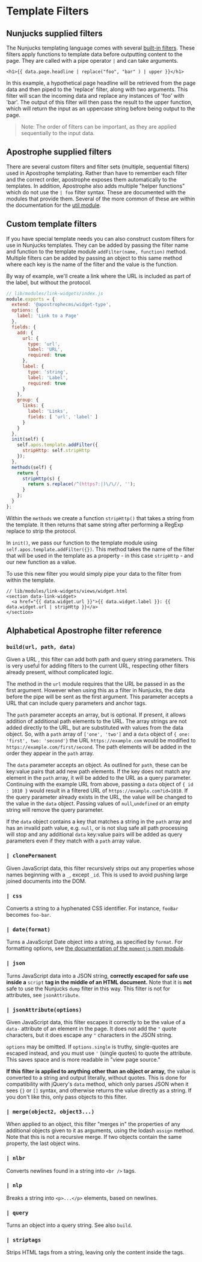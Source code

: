 # Template Filters

## Nunjucks supplied filters
The Nunjucks templating language comes with several [built-in filters](https://mozilla.github.io/nunjucks/templating.html#filters). These filters apply functions to template data before outputting content to the page. They are called with a pipe operator `|` and can take arguments.
```markup
<h1>{{ data.page.headline | replace("foo", "bar" ) | upper }}</h1>
```
In this example, a hypothetical page headline will be retrieved from the page data and then piped to the 'replace' filter, along with two arguments. This filter will scan the incoming data and replace any instances of 'foo' with 'bar'. The output of this filter will then pass the result to the upper function, which will return the input as an uppercase string before being output to the page.

>Note: The order of filters can be important, as they are applied sequentially to the input data.

## Apostrophe supplied filters
There are several custom filters and filter sets (multiple, sequential filters) used in Apostrophe templating. Rather than have to remember each filter and the correct order, apostrophe exposes them automatically to the templates. In addition, Apostrophe also adds multiple "helper functions" which do not use the `| foo` filter syntax. These are documented with the modules that provide them. Several of the more common of these are within the documentation for the [util module](/reference/modules/util.html#template-helpers).

## Custom template filters
If you have special template needs you can also construct custom filters for use in Nunjucks templates. They can be added by passing the filter name and function to the template module `addFilter(name, function)` method. Multiple filters can be added by passing an object to this same method where each key is the name of the filter and the value is the function.

By way of example, we'll create a link where the URL is included as part of the label, but without the protocol.

```javascript
// lib/modules/link-widgets/index.js
module.exports = {
  extend: '@apostrophecms/widget-type',
  options: {
    label: 'Link to a Page'
  },
  fields: {
    add: {
      url: {
        type: 'url',
        label: 'URL',
        required: true
      },
      label: {
        type: 'string',
        label: 'Label',
        required: true
      }
    },
    group: {
      links: {
        label: 'Links',
        fields: [ 'url', 'label' ]
      }
    }
  },
  init(self) {
    self.apos.template.addFilter({
      stripHttp: self.stripHttp
    });
  },
  methods(self) {
    return {
      stripHttp(s) {
        return s.replace(/^(https?:|)\/\//, '');
      }
    };
  }
};
```
Within the `methods` we create a function `stripHttp()` that takes a string from the template. It then returns that same string after performing a RegExp replace to strip the protocol.

In `init()`, we pass our function to the template module using `self.apos.template.addFilter({})`. This method takes the name of the filter that will be used in the template as a property - in this case `stripHttp` - and our new function as a value.

To use this new filter you would simply pipe your data to the filter from within the template.

```markup
// lib/modules/link-widgets/views/widget.html
<section data-link-widget>
  <a href="{{ data.widget.url }}">{{ data.widget.label }}: {{ data.widget.url | stripHttp }}</a>
</section>
```

## Alphabetical Apostrophe filter reference

### `build(url, path, data)`

Given a URL , this filter can add both path and query string parameters. This is very useful for adding filters to the current URL, respecting other filters already present, without complicated logic.

The method in the `url` module requires that the URL be passed in as the first argument. However when using this as a filter in Nunjucks, the data before the pipe will be sent as the first argument. This parameter accepts a URL that can include query parameters and anchor tags.

The `path` parameter accepts an array, but is optional. If present, it allows addition of additional path elements to the URL. The array strings are not added directly to the URL, but are substituted with values from the data object. So, with a `path` array of `['one', 'two']` and a `data` object of `{ one: 'first', two: 'second'}` the URL `https://example.com` would be modified to `https://example.com/first/second`. The path elements will be added in the order they appear in the `path` array.

The `data` parameter accepts an object. As outlined for `path`, these can be key:value pairs that add new path elements. If the key does not match any element in the `path` array, it will be added to the URL as a query parameter. Continuing with the example URL from above, passing a `data` object of `{ id : 1010 }` would result in a filtered URL of `https://example.com?id=1010`. If the query parameter already exists in the URL, the value will be changed to the value in the `data` object. Passing values of `null`,`undefined` or an empty string will remove the query parameter.

If the `data` object contains a key that matches a string in the `path` array and has an invalid path value, e.g. `null`, or is not slug safe all path processing will stop and any additional `data` key:value pairs will be added as query parameters even if they match with a `path` array value.

### `| clonePermanent`

Given JavaScript data, this filter recursively strips out any properties whose names beginning with a `_`, except `_id`. This is used to avoid pushing large joined documents into the DOM.

### `| css`

Converts a string to a hyphenated CSS identifier. For instance, `fooBar` becomes `foo-bar`.

### `| date(format)`

Turns a JavaScript Date object into a string, as specified by `format`. For formatting options, see [the documentation of the `momentjs` npm module](https://momentjs.com/docs/#/displaying/format/).

### `| json`

Turns JavaScript data into a JSON string, **correctly escaped for safe use inside a** `script` **tag in the middle of an HTML document.** Note that it is **not** safe to use the Nunjucks `dump` filter in this way. This filter is not for attributes, see `jsonAttribute`.

### `| jsonAttribute(options)`

Given JavaScript data, this filter escapes it correctly to be the value of a `data-` attribute of an element in the page. It does not add the `"` quote characters, but it does escape any `"` characters in the JSON string.

`options` may be omitted. If `options.single` is truthy, single-quotes are escaped instead, and you must use `'` \(single quotes\) to quote the attribute. This saves space and is more readable in "view page source."

**If this filter is applied to anything other than an object or array,** the value is converted to a string and output literally, without quotes. This is done for compatibility with jQuery's `data` method, which only parses JSON when it sees `{}` or `[]` syntax, and otherwise returns the value directly as a string. If you don't like this, only pass objects to this filter.

### `| merge(object2, object3...)`

When applied to an object, this filter "merges in" the properties of any additional objects given to it as arguments, using the lodash `assign` method. Note that this is not a recursive merge. If two objects contain the same property, the last object wins.

### `| nlbr`

Converts newlines found in a string into `<br />` tags.

### `| nlp`

Breaks a string into `<p>...</p>` elements, based on newlines.

### `| query`

Turns an object into a query string. See also `build`.

### `| striptags`

Strips HTML tags from a string, leaving only the content inside the tags.
